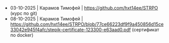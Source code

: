 - 03-10-2025 | Карамов Тимофей | https://github.com/hxt14ee/STRPO (курс по git)
- 08-10-2025 | Карамов Тимофей | https://github.com/hxt14ee/STRPO/blob/77ce66223df9f9a450856d15ce33042e945f4afc/stepik-certificate-123300-e63aad0.pdf (сертификат по docker)
